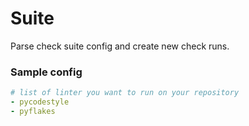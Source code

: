 # Suite
Parse check suite config and create new check runs.


### Sample config

```yaml
# list of linter you want to run on your repository
- pycodestyle
- pyflakes
```
